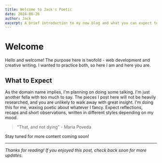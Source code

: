 ```yaml
---
title: Welcome to Jack's Poetic
date: 2024-06-26
author: Jack
excerpt: A brief introduction to my new blog and what you can expect to find here.
---
```


# Welcome

Hello and welcome! The purpose here is twofold - web development and creative writing. I wanted to practice both, so here I am and here you are. 

## What to Expect

As the domain name implies, I'm planning on doing some talking. I'm just another fella with too much to say. The pieces I post here will not be heavily researched, and you are unlikely to walk away with great insight. I'm doing this for me, waxing poetic about whatever I fancy. Expect reflections, recaps and short observations, written in different styles depending on my mood.

> "That, and not dying" - Maria Poveda

Stay tuned for more content coming soon!

---

*Thanks for reading! If you enjoyed this post, check back soon for more updates.* 